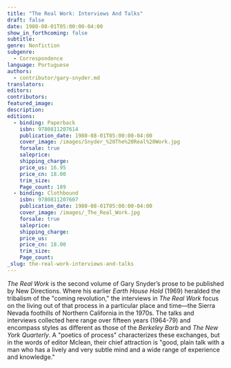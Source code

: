 ```yaml
---
title: "The Real Work: Interviews And Talks"
draft: false
date: 1980-08-01T05:00:00-04:00
show_in_forthcoming: false
subtitle:
genre: Nonfiction
subgenre:
  - Correspondence
language: Portuguese
authors:
  - contributor/gary-snyder.md
translators:
editors:
contributors:
featured_image:
description:
editions:
  - binding: Paperback
    isbn: 9780811207614
    publication_date: 1980-08-01T05:00:00-04:00
    cover_image: /images/Snyder_%20The%20Real%20Work.jpg
    forsale: true
    saleprice:
    shipping_charge:
    price_us: 16.95
    price_cn: 18.00
    trim_size:
    Page_count: 189
  - binding: Clothbound
    isbn: 9780811207607
    publication_date: 1980-08-01T05:00:00-04:00
    cover_image: /images/_The_Real_Work.jpg
    forsale: true
    saleprice:
    shipping_charge:
    price_us:
    price_cn: 18.00
    trim_size:
    Page_count:
_slug: the-real-work-interviews-and-talks
---
```


_The Real Work_ is the second volume of Gary Snyder’s prose to be published by New Directions. Where his earlier _Earth House Hold_ (1969) heralded the tribalism of the "coming revolution," the interviews in _The Real Work_ focus on the living out of that process in a particular place and time––the Sierra Nevada foothills of Northern California in the 1970s. The talks and interviews collected here range over fifteen years (1964-79) and encompass styles as different as those of the _Berkeley Barb_ and _The New York Quarterly_. A "poetics of process" characterizes these exchanges, but in the words of editor Mclean, their chief attraction is "good, plain talk with a man who has a lively and very subtle mind and a wide range of experience and knowledge."


